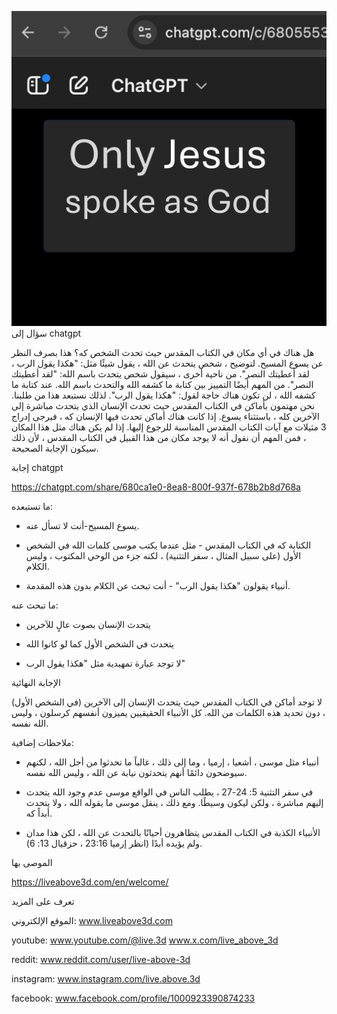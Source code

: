 ![Video cover image](../cover.jpeg)
سؤال إلى chatgpt

هل هناك في أي مكان في الكتاب المقدس حيث تحدث الشخص كه؟ هذا بصرف النظر عن يسوع المسيح. لتوضيح ، شخص يتحدث عن الله ، يقول شيئًا مثل: "هكذا يقول الرب ، لقد أعطيتك النصر". من ناحية أخرى ، سيقول شخص يتحدث باسم الله: "لقد أعطيتك النصر". من المهم أيضًا التمييز بين كتابة ما كشفه الله والتحدث باسم الله. عند كتابة ما كشفه الله ، لن تكون هناك حاجة لقول: "هكذا يقول الرب". لذلك نستبعد هذا من طلبنا. نحن مهتمون بأماكن في الكتاب المقدس حيث تحدث الإنسان الذي يتحدث مباشرة إلى الآخرين كله ، باستثناء يسوع. إذا كانت هناك أماكن تحدث فيها الإنسان كه ، فيرجى إدراج 3 مثيلات مع آيات الكتاب المقدس المناسبة للرجوع إليها. إذا لم يكن هناك مثل هذا المكان ، فمن المهم أن نقول أنه لا يوجد مكان من هذا القبيل في الكتاب المقدس ، لأن ذلك سيكون الإجابة الصحيحة.

إجابة chatgpt

https://chatgpt.com/share/680ca1e0-8ea8-800f-937f-678b2b8d768a

ما تستبعده:

* يسوع المسيح-أنت لا تسأل عنه.

* الكتابة كه في الكتاب المقدس - مثل عندما يكتب موسى كلمات الله في الشخص الأول (على سبيل المثال ، سفر التثنية) ، لكنه جزء من الوحي المكتوب ، وليس الكلام.

* أنبياء يقولون "هكذا يقول الرب" - أنت تبحث عن الكلام بدون هذه المقدمة.

ما تبحث عنه:

* يتحدث الإنسان بصوت عالٍ للآخرين

* يتحدث في الشخص الأول كما لو كانوا الله

* لا توجد عبارة تمهيدية مثل "هكذا يقول الرب"

الإجابة النهائية

لا توجد أماكن في الكتاب المقدس حيث يتحدث الإنسان إلى الآخرين (في الشخص الأول) ، دون تحديد هذه الكلمات من الله. كل الأنبياء الحقيقيين يميزون أنفسهم كرسلون ، وليس الله نفسه.

ملاحظات إضافية:

* أنبياء مثل موسى ، أشعيا ، إرميا ، وما إلى ذلك ، غالباً ما تحدثوا من أجل الله ، لكنهم سيوضحون دائمًا أنهم يتحدثون نيابة عن الله ، وليس الله نفسه.

* في سفر التثنية 5: 24-27 ، يطلب الناس في الواقع موسى عدم وجود الله يتحدث إليهم مباشرة ، ولكن ليكون وسيطًا. ومع ذلك ، ينقل موسى ما يقوله الله ، ولا يتحدث أبداً كه.

* الأنبياء الكذبة في الكتاب المقدس يتظاهرون أحيانًا بالتحدث عن الله ، لكن هذا مدان ولم يؤيده أبدًا (انظر إرميا 23:16 ، حزقيال 13: 6).


الموصى بها

https://liveabove3d.com/en/welcome/


تعرف على المزيد

الموقع الإلكتروني: www.liveabove3d.com

youtube: www.youtube.com/@live.3d www.x.com/live_above_3d

reddit: www.reddit.com/user/live-above-3d

instagram: www.instagram.com/live.above.3d

facebook: www.facebook.com/profile/1000923390874233

